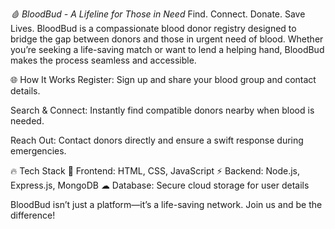 *🩸 BloodBud - A Lifeline for Those in Need*
Find. Connect. Donate. Save Lives.
BloodBud is a compassionate blood donor registry designed to bridge the gap between donors and those in urgent need of blood. Whether you’re seeking a life-saving match or want to lend a helping hand, BloodBud makes the process seamless and accessible.

🌐 How It Works
Register: Sign up and share your blood group and contact details.

Search & Connect: Instantly find compatible donors nearby when blood is needed.

Reach Out: Contact donors directly and ensure a swift response during emergencies.

🔥 Tech Stack
🚀 Frontend: HTML, CSS, JavaScript ⚡ Backend: Node.js, Express.js, MongoDB ☁ Database: Secure cloud storage for user details

BloodBud isn’t just a platform—it’s a life-saving network. Join us and be the difference!
